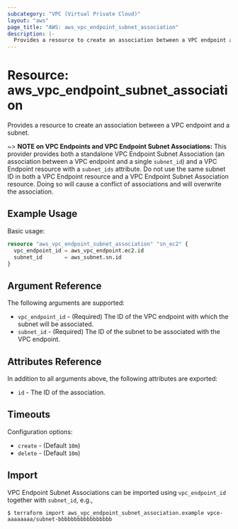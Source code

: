 ```yaml
---
subcategory: "VPC (Virtual Private Cloud)"
layout: "aws"
page_title: "AWS: aws_vpc_endpoint_subnet_association"
description: |-
  Provides a resource to create an association between a VPC endpoint and a subnet.
---
```


# Resource: aws_vpc_endpoint_subnet_association

Provides a resource to create an association between a VPC endpoint and a subnet.

~> **NOTE on VPC Endpoints and VPC Endpoint Subnet Associations:** This provider provides
both a standalone VPC Endpoint Subnet Association (an association between a VPC endpoint
and a single `subnet_id`) and a VPC Endpoint resource with a `subnet_ids`
attribute. Do not use the same subnet ID in both a VPC Endpoint resource and a VPC Endpoint Subnet
Association resource. Doing so will cause a conflict of associations and will overwrite the association.

## Example Usage

Basic usage:

```terraform
resource "aws_vpc_endpoint_subnet_association" "sn_ec2" {
  vpc_endpoint_id = aws_vpc_endpoint.ec2.id
  subnet_id       = aws_subnet.sn.id
}
```

## Argument Reference

The following arguments are supported:

* `vpc_endpoint_id` - (Required) The ID of the VPC endpoint with which the subnet will be associated.
* `subnet_id` - (Required) The ID of the subnet to be associated with the VPC endpoint.

## Attributes Reference

In addition to all arguments above, the following attributes are exported:

* `id` - The ID of the association.

## Timeouts

Configuration options:

- `create` - (Default `10m`)
- `delete` - (Default `10m`)

## Import

VPC Endpoint Subnet Associations can be imported using `vpc_endpoint_id` together with `subnet_id`,
e.g.,

```
$ terraform import aws_vpc_endpoint_subnet_association.example vpce-aaaaaaaa/subnet-bbbbbbbbbbbbbbbbb
```
